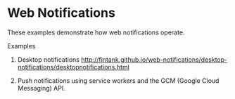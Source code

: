 # Web Notifications

These examples demonstrate how web notifications operate.

Examples

1. Desktop notifications
http://fintank.github.io/web-notifications/desktop-notifications/desktopnotifications.html

2. Push notifications using service workers and the GCM (Google Cloud Messaging) API.